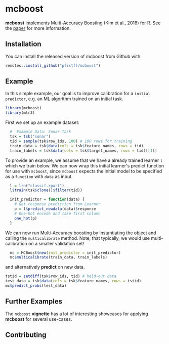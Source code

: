 
# mcboost

<!-- badges: start -->
<!-- badges: end -->

**mcboost** implements Multi-Accuracy Boosting (Kim et al., 2018) for R.
See the [paper](https://arxiv.org/pdf/1805.12317.pdf) for more information.

## Installation

You can install the released version of mcboost from Github with:

``` r
remotes::install_github("pfistfl/mcboost")
```

## Example

In this simple example, our goal is to improve calibration
for a `initial predictor`, e.g. an ML algorithm trained on
an initial task.

``` r
library(mcboost)
library(mlr3)
```

First we set up an example dataset:

```r
  #  Example Data: Sonar Task
  tsk = tsk("sonar")
  tid = sample(tsk$row_ids, 100) # 100 rows for training
  train_data = tsk$data(cols = tsk$feature_names, rows = tid)
  train_labels = tsk$data(cols = tsk$target_names, rows = tid)[[1]]
```

To provide an example, we assume that we have a already trained learner `l` which we train below.
We can now wrap this initial learner's predict function for use with `mcboost`, since `mcboost` expects the initial model to be specified as a `function` with `data` as input.

```r
  l = lrn("classif.rpart")
  l$train(tsk$clone()$filter(tid))

  init_predictor = function(data) {
    # Get response prediction from Learner
    p = l$predict_newdata(data)$response
    # One-hot encode and take first column
    one_hot(p)
  }
```


We can now run Multi-Accuracy boosting by instantiating the object and calling the `multicalibrate` method.
Note, that typically, we would use multi-calibration on a smaller validation set!

```r
  mc = MCBoost$new(init_predictor = init_predictor)
  mc$multicalibrate(train_data, train_labels)
```

and alternatively **predict** on new data.

```r
tstid = setdiff(tsk$row_ids, tid) # held-out data
test_data = tsk$data(cols = tsk$feature_names, rows = tstid)
mc$predict_probs(test_data)
```

## Further Examples

The `mcboost` **vignette** has a lot of interesting showcases for applying **mcboost** for several use-cases.


## Contributing
